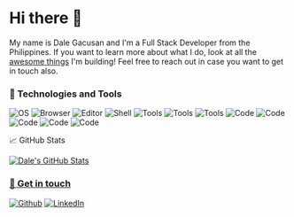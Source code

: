 # Hi there 👋

My name is Dale Gacusan and I'm a Full Stack Developer from the <img src="https://www.flaticon.com/svg/static/icons/svg/197/197561.svg" width="13"/>Philippines. If you want to learn more about what I do, look at all the [awesome things](https://github.com/dalegacusan?tab=repositories) I'm building! 
Feel free to reach out in case you want to get in touch also.

### 🔧 Technologies and Tools

![OS](https://img.shields.io/badge/OS-Windows-F0652B) ![Browser](https://img.shields.io/badge/Browser-Brave-F75200) ![Editor](https://img.shields.io/badge/Editor-VS%20Code-2385C4) ![Shell](https://img.shields.io/badge/Shell-Git%20Bash-E84D31) ![Tools](https://img.shields.io/badge/Tool-Git-EB4D28) ![Tools](https://img.shields.io/badge/Video%20Editor-Premiere%20Pro-c557d9) ![Tools](https://img.shields.io/badge/Photo%20Editor-Gimp-6D6650) ![Code](https://img.shields.io/badge/Code-Javascript-ffe53d) ![Code](https://img.shields.io/badge/Code-MongoDB-45A83B) ![Code](https://img.shields.io/badge/Code-Express-4B9440) ![Code](https://img.shields.io/badge/Code-React-5ED3F3) ![Code](https://img.shields.io/badge/Code-NodeJS-4B9440) 

📈 GitHub Stats

<a href="https://github.com/dalegacusan/dalegacusan">
  <img align="center" src="https://github-readme-stats.vercel.app/api?username=dalegacusan&show_icons=true&line_height=27&count_private=true&title_color=ffffff&text_color=c9cacc&icon_color=0084D5&bg_color=1d1f21" alt="Dale's GitHub Stats" />

### 💬 Get in touch

<p>
<a href="https://github.com/dalegacusan" target="_blank"><img alt="Github" src="https://img.shields.io/badge/GitHub-%2312100E.svg?&style=for-the-badge&logo=Github&logoColor=white" /></a> <a href="https://www.linkedin.com/in/dalegacusan/" target="_blank"><img alt="LinkedIn" src="https://img.shields.io/badge/linkedin-%230077B5.svg?&style=for-the-badge&logo=linkedin&logoColor=white" /></a>
</p>
